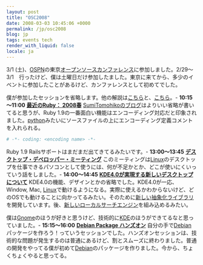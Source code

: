 ```yaml
---
layout: post
title: "OSC2008"
date: 2008-03-03 10:45:06 +0000
permalink: /jp/osc2008
blog: jp
tags: events tech
render_with_liquid: false
locale: ja
---
```


3/1 (土)、[OSPN](http://www.ospn.jp/)の東京[オープンソースカンファレンス](http://www.ospn.jp/osc2008-spring/)に参加しました。2/29～3/1　行ったけど、僕は土曜日だけ参加したました。東京に来てから、多少のイベントに参加したことがあるけど、カンファレンスとして初めてでした。

僕が参加したセッションを省略します。他の解説は[こちら](http://d.hatena.ne.jp/SumiTomohiko/20080301/1204392302)と、[こちら](http://osamu-m.org/d/?date=20080302#p01)。- **10:15～11:00** [**最近のRuby： 2008春**](http://www.ospn.jp/osc2008-spring/modules/eguide/event.php?eid=61)
[SumiTomohikoのブログ](http://d.hatena.ne.jp/SumiTomohiko/20080301/1204392302)はよりいい省略が書いてると思うが、Ruby 1.9の一番面白い機能はエンコーディング対応だと印象されました。[python](http://www.python.org/)みたいにソースファイルの上にエンコーディング定義コメントを入れられる。

```python
# -*- coding: <encoding name> -*-
```

Ruby 1.9 Railsサポートはまだまだ出てきてるみたいです。- **13:00～13:45** [**デスクトップ・デベロッパー・ミーティング**](http://www.ospn.jp/osc2008-spring/modules/eguide/event.php?eid=56)
このミーティングは[Linux](http://en.wikipedia.org/wiki/Linux)のデスクトップを仕事できるパソコンとして使うには、何が不足かとか、どこが使いにくいっていう話をしました。- **14:00～14:45** [**KDE4.0が実現する新しいデスクトップについて**](http://www.ospn.jp/osc2008-spring/modules/eguide/event.php?eid=40)
KDE4.0の機能、デザインとかの省略でした。KDE4.0が一応、Window, Mac, [Linux](http://en.wikipedia.org/wiki/Linux)で動けるようになる。実際に使えるかわからないけど、どのOSでも動けることに向かってるみたい。そのために[新しい抽象化ライブラリ](http://phonon.kde.org/)を開発しています。後、[新しいローカルサーチエンジン](http://strigi.sourceforge.net/)を組み込めるみたい。

僕は[Gnome](http://www.gnome.org/)のほうが好きと思うけど、技術的に[KDE](http://www.kde.org/)のほうができてるなと思っていました。- **15:15～16:00** [**Debian Package ハンズオン**](http://www.ospn.jp/osc2008-spring/modules/eguide/event.php?eid=52)
自分の手で[Debian](http://www.debian.org/) パッケージを作ろう！っていうセッションでした。ハンズオンセッションは、技術的な問題が発生するのは普通にあるけど、割とスムーズに終わりました。普通の開発をやってる僕が初めて[Debian](http://www.debian.org/)のパッケージを作りました。今から、ちょくちょくやると思ってる。
